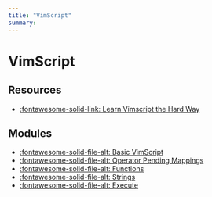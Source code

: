 ```yaml
---
title: "VimScript"
summary:
---
```


VimScript
===

Resources
---
- [:fontawesome-solid-link: Learn Vimscript the Hard Way](https://learnvimscriptthehardway.stevelosh.com/)

Modules
---
- [:fontawesome-solid-file-alt: Basic VimScript](basic-vimscript.md)
- [:fontawesome-solid-file-alt: Operator Pending Mappings](operator-pending-mappings.md)
- [:fontawesome-solid-file-alt: Functions](functions.md)
- [:fontawesome-solid-file-alt: Strings](strings.md)
- [:fontawesome-solid-file-alt: Execute](execute.md)
